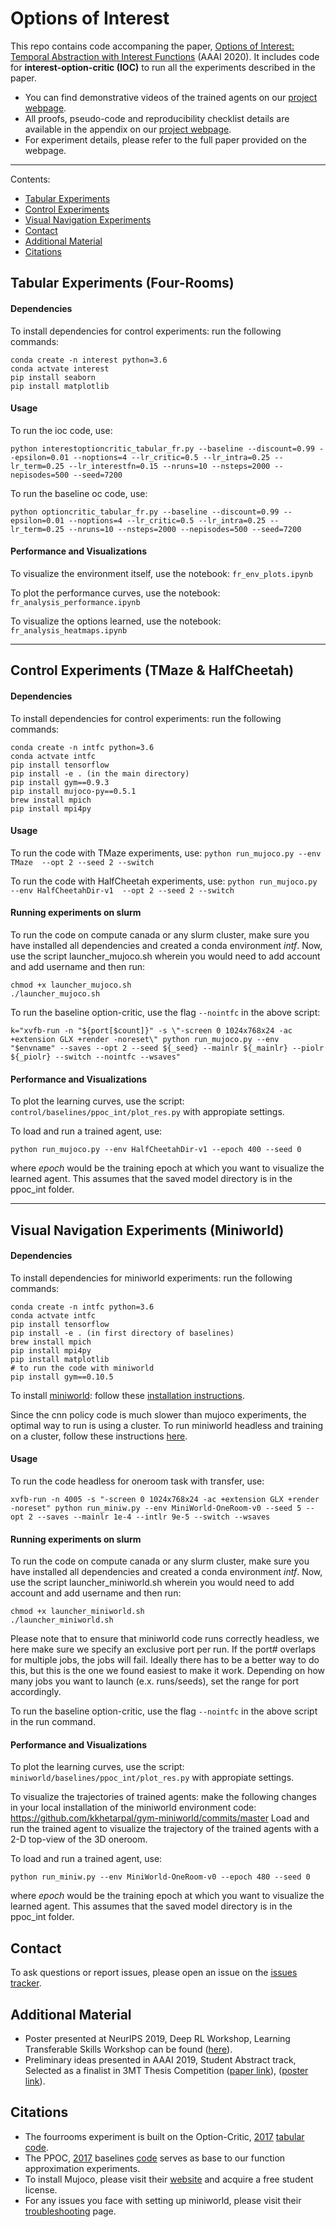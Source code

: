 # Options of Interest
This repo contains code accompaning the paper, [Options of Interest: Temporal Abstraction with Interest Functions](https://arxiv.org/abs/2001.00271) (AAAI 2020). It includes code for **interest-option-critic (IOC)** to run all the experiments described in the paper.


* You can find demonstrative videos of the trained agents on our [project webpage](https://sites.google.com/view/optionsofinterest).
* All proofs, pseudo-code and reproducibility checklist details are available in the appendix on our [project webpage](https://sites.google.com/view/optionsofinterest).
* For experiment details, please refer to the full paper provided on the webpage. 
------------------------------------------------------------------------------------------------------------------------------------------------------------------------

Contents:
- [Tabular Experiments](#tabular-experiments-four-rooms)
- [Control Experiments](#control-experiments-tmaze--halfcheetah)
- [Visual Navigation Experiments](#visual-navigation-experiments-miniworld)
- [Contact](#contact)
- [Additional Material](#additional-material)
- [Citations](#citations)




## Tabular Experiments (Four-Rooms)

#### Dependencies
To install dependencies for control experiments: run the following commands:
```
conda create -n interest python=3.6
conda actvate interest
pip install seaborn
pip install matplotlib
```

#### Usage
To run the ioc code, use:
```
python interestoptioncritic_tabular_fr.py --baseline --discount=0.99 --epsilon=0.01 --noptions=4 --lr_critic=0.5 --lr_intra=0.25 --lr_term=0.25 --lr_interestfn=0.15 --nruns=10 --nsteps=2000 --nepisodes=500 --seed=7200
```

To run the baseline oc code, use:
```
python optioncritic_tabular_fr.py --baseline --discount=0.99 --epsilon=0.01 --noptions=4 --lr_critic=0.5 --lr_intra=0.25 --lr_term=0.25 --nruns=10 --nsteps=2000 --nepisodes=500 --seed=7200
```

#### Performance and Visualizations
To visualize the environment itself, use the notebook: `fr_env_plots.ipynb`

To plot the performance curves, use the notebook: `fr_analysis_performance.ipynb`

To visualize the options learned, use the notebook: `fr_analysis_heatmaps.ipynb`

------------------------------------------------------------------------------------------------------------------------------------------------------------------------
## Control Experiments (TMaze & HalfCheetah)


#### Dependencies
To install dependencies for control experiments: run the following commands:
```
conda create -n intfc python=3.6
conda actvate intfc
pip install tensorflow
pip install -e . (in the main directory)
pip install gym==0.9.3
pip install mujoco-py==0.5.1
brew install mpich
pip install mpi4py
```


#### Usage
To run the code with TMaze experiments, use:
```python run_mujoco.py --env TMaze  --opt 2 --seed 2 --switch```


To run the code with HalfCheetah experiments, use:
```python run_mujoco.py --env HalfCheetahDir-v1  --opt 2 --seed 2 --switch```


#### Running experiments on slurm
To run the code on compute canada or any slurm cluster, make sure you have installed all dependencies and created a conda environment _intf_. 
Now, use the script launcher_mujoco.sh wherein you would need to add account and add username and then run:
```
chmod +x launcher_mujoco.sh
./launcher_mujoco.sh
```

To run the baseline option-critic, use the flag `--nointfc` in the above script:
```
k="xvfb-run -n "${port[$count]}" -s \"-screen 0 1024x768x24 -ac +extension GLX +render -noreset\" python run_mujoco.py --env "$envname" --saves --opt 2 --seed ${_seed} --mainlr ${_mainlr} --piolr ${_piolr} --switch --nointfc --wsaves"
```

#### Performance and Visualizations
To plot the learning curves, use the script: `control/baselines/ppoc_int/plot_res.py` with appropiate settings. 

To load and run a trained agent, use:
```
python run_mujoco.py --env HalfCheetahDir-v1 --epoch 400 --seed 0
``` 
where _epoch_ would be the training epoch at which you want to visualize the learned agent. This assumes that the saved model directory is in the ppoc_int folder.



------------------------------------------------------------------------------------------------------------------------------------------------------------------------
## Visual Navigation Experiments (Miniworld)

#### Dependencies
To install dependencies for miniworld experiments: run the following commands:
```
conda create -n intfc python=3.6
conda actvate intfc
pip install tensorflow
pip install -e . (in first directory of baselines)
brew install mpich
pip install mpi4py
pip install matplotlib
# to run the code with miniworld
pip install gym==0.10.5
```

To install [miniworld](https://github.com/maximecb/gym-miniworld): follow these [installation instructions](https://github.com/maximecb/gym-miniworld#installation).

Since the cnn policy code is much slower than mujoco experiments, the optimal way to run is using a cluster. To run miniworld headless and training on a cluster, follow these instructions [here](https://github.com/maximecb/gym-miniworld/blob/master/docs/troubleshooting.md#running-headless-and-training-on-aws).


#### Usage
To run the code headless for oneroom task with transfer, use:
```
xvfb-run -n 4005 -s "-screen 0 1024x768x24 -ac +extension GLX +render -noreset" python run_miniw.py --env MiniWorld-OneRoom-v0 --seed 5 --opt 2 --saves --mainlr 1e-4 --intlr 9e-5 --switch --wsaves
```


#### Running experiments on slurm
To run the code on compute canada or any slurm cluster, make sure you have installed all dependencies and created a conda environment _intf_. 
Now, use the script launcher_miniworld.sh wherein you would need to add account and add username and then run:
```
chmod +x launcher_miniworld.sh
./launcher_miniworld.sh
```

Please note that to ensure that miniworld code runs correctly headless, we here make sure we specify an exclusive port per run. 
If the port# overlaps for multiple jobs, the jobs will fail. Ideally there has to be a better way to do this, but this is the one we found easiest to make it work. Depending on how many jobs you want to launch (e.x. runs/seeds), set the range for port accordingly.


To run the baseline option-critic, use the flag `--nointfc` in the above script in the run command.



#### Performance and Visualizations
To plot the learning curves, use the script: `miniworld/baselines/ppoc_int/plot_res.py` with appropiate settings. 

To visualize the trajectories of trained agents: make the following changes in your local installation of the miniworld environment code: https://github.com/kkhetarpal/gym-miniworld/commits/master
Load and run the trained agent to visualize the trajectory of the trained agents with a 2-D top-view of the 3D oneroom.

To load and run a trained agent, use:
```
python run_miniw.py --env MiniWorld-OneRoom-v0 --epoch 480 --seed 0
``` 
where _epoch_ would be the training epoch at which you want to visualize the learned agent. This assumes that the saved model directory is in the ppoc_int folder.



## Contact
To ask questions or report issues, please open an issue on the [issues tracker](https://github.com/kkhetarpal/ioc/issues).


## Additional Material

* Poster presented at NeurIPS 2019, Deep RL Workshop, Learning Transferable Skills Workshop can be found ([here](https://kkhetarpal.files.wordpress.com/2019/12/neurips_drl_optionsofinterest_poster.pdf)).
* Preliminary ideas presented in AAAI 2019, Student Abstract track, Selected as a finalist in 3MT Thesis Competition ([paper link](https://www.aaai.org/ojs/index.php/AAAI/article/view/5114)), ([poster link](https://kkhetarpal.files.wordpress.com/2019/08/poster_interestfunctions.pdf)).


## Citations
* The fourrooms experiment is built on the Option-Critic, [2017](https://www.aaai.org/ocs/index.php/AAAI/AAAI17/paper/download/14858/14328) [tabular code](https://github.com/jeanharb/option_critic/tree/master/fourrooms).
* The PPOC, [2017](https://arxiv.org/pdf/1712.00004.pdf) baselines [code](https://github.com/mklissa/PPOC) serves as base to our function approximation experiments.
* To install Mujoco, please visit their [website](https://www.roboti.us/license.html) and acquire a free student license.
* For any issues you face with setting up miniworld, please visit their [troubleshooting](https://github.com/maximecb/gym-miniworld/blob/master/docs/troubleshooting.md) page.

